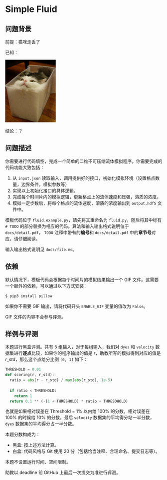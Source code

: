 # Simple Fluid

## 问题背景

前提：猫咪走丢了

已知：

![Fluid](docs/liquid.jpg)

结论：？

## 问题描述

你需要进行代码填空，完成一个简单的二维不可压缩流体模拟程序。你需要完成的代码功能大致包括：

1. 从 `input.json` 读取输入，调用提供好的接口，初始化模拟环境（设置格点数量，边界条件，模拟参数等）
2. 实现以上初始化接口的具体逻辑。
3. 完成每个时间片内的模拟逻辑，更新格点上的流体速度和压强，溶质的浓度。
4. 模拟一定步数后，将每个格点的流体速度，溶质的浓度输出到 `output.hdf5` 文件中。

模板代码位于 `fluid.example.py`，请先将其重命名为 `fluid.py`，随后将其中标有 `# TODO` 的部分替换为相应的代码。算法和输入输出格式说明位于 `docs/detail.pdf`， `TODO` 注释中带有的**编号**和 `docs/detail.pdf` 中的**章节号**对应，请仔细阅读。

输入输出格式说明见 `docs/file.md`。

## 依赖

默认情况下，模板代码会根据每个时间片的模拟结果输出一个 GIF 文件。这需要一个额外的依赖，可以通过以下方式安装：

```bash
$ pip3 install pillow
```

如果你不需要 GIF 输出，请将代码开头 `ENABLE_GIF` 变量的值改为 `False`。

GIF 文件的内容不会参与评测。

## 样例与评测

本题进行黑盒评测。共有 5 组输入，对于每组输入，我们对 `dyes` 和 `velocity` 数据集进行**逐点**比较，如果你的程序输出的值是 $r$，助教所写的模拟得到对应的值是 $r\_std$，那么这个点给分比例 `(0, 1]` 如下：

```python
THRESHOLD = 0.01
def scoring(r, r_std):
  ratio = abs(r - r_std) / max(abs(r_std), 1e-5)

  if ratio < THRESHOLD:
    return 1
  return 0.1 ** (-(1 + THRESHOLD) * ratio + THRESDHOLD)
```

也就是如果相对误差在 Threshold = 1% 以内给 100% 的分数，相对误差在 100% 的时候给 10% 的分数。最后 `velocity` 数据集的平均得分站一半分数，`dyes` 数据集的平均得分占一半分数。

本题分数构成为：

- 黑盒: 按上述方法计算。
- 白盒: 代码风格与 Git 使用 20 分（包括恰当注释、合理命名、提交日志等）。

本题不设置运行时间、空间限制。

助教以 deadline 前 GitHub 上最后一次提交为准进行评测。
